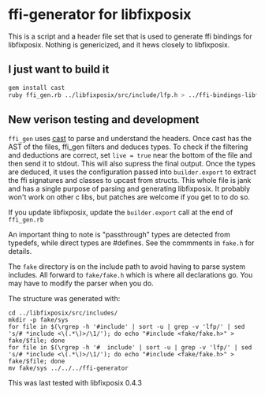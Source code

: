 # ffi-generator for libfixposix

This is a script and a header file set that is used to generate ffi bindings for libfixposix.
Nothing is genericized, and it hews closely to libfixposix.

## I just want to build it

```sh
gem install cast
ruby ffi_gen.rb ../libfixposix/src/include/lfp.h > ../ffi-bindings-libfixposix/lib/libfixposix-ffi.rb
```

## New verison testing and development

`ffi_gen` uses [cast](https://github.com/oggy/cast/) to parse and understand the headers. Once cast has the AST of the files, ffi_gen filters and deduces types. To check if the filtering and deductions are correct, set `live = true` near the bottom of the file and then send it to stdout. This will also supress the final output. Once the types are deduced, it uses the configuration passed into `builder.export` to extract the ffi signatures and classes to upcast from structs. This whole file is jank and has a single purpose of parsing and generating libfixposix. It probably won't work on other c libs, but patches are welcome if you get to to do so.

If you update libfixposix, update the `builder.export` call at the end of `ffi_gen.rb`

An important thing to note is "passthrough" types are detected from typedefs, while direct types are #defines. See the commments in `fake.h` for details.

The `fake` directory is on the include path to avoid having to parse system includes. All forward to `fake/fake.h` which is where all declarations go. You may have to modify the parser when you do.

The structure was generated with:

```
cd ../libfixposix/src/includes/
mkdir -p fake/sys
for file in $(\rgrep -h '#include' | sort -u | grep -v 'lfp/' | sed 's/# *include <\(.*\)>/\1/'); do echo "#include <fake/fake.h>" > fake/$file; done
for file in $(\rgrep -h '#  include' | sort -u | grep -v 'lfp/' | sed 's/# *include <\(.*\)>/\1/'); do echo "#include <fake/fake.h>" > fake/$file; done
mv fake/sys ../../../ffi-generator
```

This was last tested with libfixposix 0.4.3
